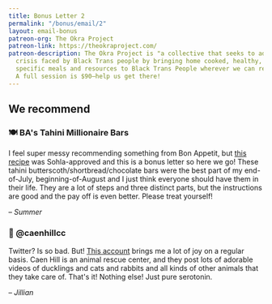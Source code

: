 ```yaml
---
title: Bonus Letter 2
permalink: "/bonus/email/2"
layout: email-bonus
patreon-org: The Okra Project
patreon-link: https://theokraproject.com/
patreon-description: The Okra Project is "a collective that seeks to address the global
  crisis faced by Black Trans people by bringing home cooked, healthy, and culturally
  specific meals and resources to Black Trans People wherever we can reach them."
  A full session is $90—help us get there!
---
```


## We recommend

### 🍽️ BA's Tahini Millionaire Bars

I feel super messy recommending something from Bon Appetit, but [this recipe](https://www.bonappetit.com/recipe/tahini-billionaire-bars) was Sohla-approved and this is a bonus letter so here we go! These tahini butterscoth/shortbread/chocolate bars were the best part of my end-of-July, beginning-of-August and I just think everyone should have them in their life. They are a lot of steps and three distinct parts, but the instructions are good and the pay off is even better. Please treat yourself!

– *Summer*

### 🔗 @caenhillcc

Twitter? Is so bad. But! [This account](https://twitter.com/caenhillcc) brings me a lot of joy on a regular basis. Caen Hill is an animal rescue center, and they post lots of adorable videos of ducklings and cats and rabbits and all kinds of other animals that they take care of. That's it! Nothing else! Just pure serotonin.

– *Jillian*
